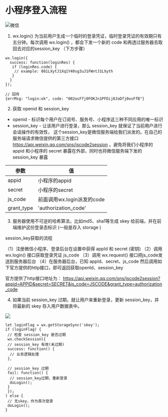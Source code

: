 # 小程序登入流程

![微信](https://files.jb51.net/file_images/article/201804/20184984148499.jpg?20183984355)

1. wx.login() 为当前用户生成一个临时的登录凭证，临时登录凭证的有效期只有五分钟。每次调用 wx.login() ，都会下发一个新的 code 和再透过服务器去取回去对应的session_key （下方步骤）

```
wx.login({
  success: function(loginRes) {
   if (loginRes.code) {
    // example: 081LXytJ1Xq1Y40sg3uJ1FWntJ1LXyth
   }
  }
});

// 回传
{errMsg: "login:ok", code: "002osFfj0FOKJn1PFDij0JoDfj0osFfB"}

```

2. 获取 openid 和 session_key
 - openid - 标识每个用户在订阅号、服务号、小程序这三种不同应用的唯一标识
 - session_key - 让该用户进行登录，那么 session_key 就保证了当前用户进行会话操作的有效性，
 这个session_key是微信服务端给我们派发的。在自己的服务端请求微信提供的第三方接口 https://api.weixin.qq.com/sns/jscode2session 。避免将我们小程序的  appid 和小程序的 secret 暴露在外部，同时也将微信服务端下发的 session_key 暴露
 
| 参数 | 值 |
| - | - |
| appid	| 小程序的appid |
| secret |小程序的secret |
| js_code | 前面调用wx.login派发的code |
| grant_type |'authorization_code' |

3. 服务器使用不可逆的哈希算法，比如md5、sha1等生成 skey 给前端，并在前端维护这份登录态标识 (一般是存入 storage )

session_key获取的流程

（1）注册微信小程序、登录后台在设置中获得 appId 和 secret (密钥)
（2）调用 wx.login() 接口获取登录凭证 js_code
（3）调用 wx.request() 接口把js_code发送到服务器后台
（4）在服务器后台，已知 appId、secret、js_code
然后调用如下官方提供的http接口，即可返回获取openId、session_key

官方提供了http接口地址为：
https://api.weixin.qq.com/sns/jscode2session?appid=APPID&secret=SECRET&js_code=JSCODE&grant_type=authorization_code


4. 如果当前 session_key 过期，就让用户来重新登录，更新 session_key，并将最新的 skey 存入用户数据表中。

![](https://files.jb51.net/file_images/article/201804/20184984837214.png?20183984849)

```
let loginFlag = wx.getStorageSync('skey');
if (loginFlag) {
 // 检查 session_key 是否过期
 wx.checkSession({
 // session_key 有效(未过期)
 success: function() {
  // 业务逻辑处理
 },
  
 // session_key 过期
 fail: function() {
  // session_key过期，重新登录
  doLogin();
 }
 });
) else {
 // 无skey，作为首次登录
 doLogin();
}
```